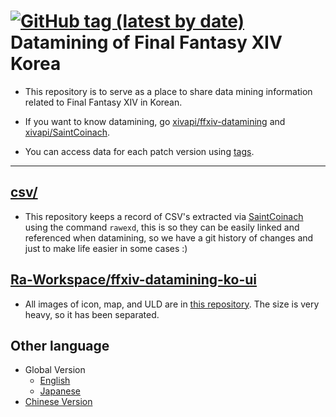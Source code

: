# [![GitHub tag (latest by date)](https://img.shields.io/github/tag-date/Ra-Workspace/ffxiv-datamining-ko.svg?color=%23B61D4B&label=Patch&style=flat-square)](https://github.com/Ra-Workspace/ffxiv-datamining-ko/releases) Datamining of Final Fantasy XIV Korea

* This repository is to serve as a place to share data mining information related to Final Fantasy XIV in Korean.

* If you want to know datamining, go [xivapi/ffxiv-datamining](https://github.com/xivapi/ffxiv-datamining) and [xivapi/SaintCoinach](https://github.com/xivapi/SaintCoinach).

* You can access data for each patch version using [tags](https://github.com/Ra-Workspace/ffxiv-datamining-ko/releases).

---

## [csv/](https://github.com/Ra-Workspace/ffxiv-datamining-ko/tree/master/csv)

* This repository keeps a record of CSV's extracted via [SaintCoinach](https://github.com/xivapi/SaintCoinach/releases) using the command `rawexd`, this is so they can be easily linked and referenced when datamining, so we have a git history of changes and just to make life easier in some cases :)

## [Ra-Workspace/ffxiv-datamining-ko-ui](https://github.com/Ra-Workspace/ffxiv-datamining-ko-ui)

* All images of icon, map, and ULD are in [this repository](https://github.com/Ra-Workspace/ffxiv-datamining-ko-ui). The size is very heavy, so it has been separated.

## Other language

* Global Version
  * [English](https://github.com/xivapi/ffxiv-datamining/tree/master/csv)
  * [Japanese](https://github.com/MansonGit/ffxiv-datamining-jp)
* [Chinese Version](https://github.com/thewakingsands/ffxiv-datamining-cn)
